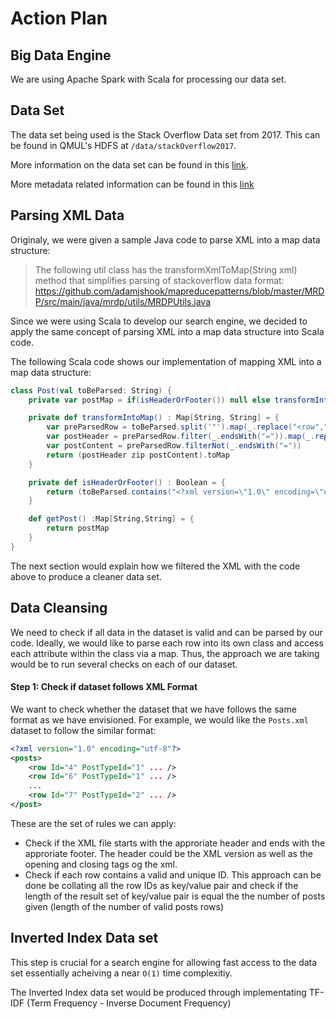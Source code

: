 # Action Plan

## Big Data Engine
We are using Apache Spark with Scala for processing our data set.

## Data Set
The data set being used is the Stack Overflow Data set from 2017. This can be found in QMUL's HDFS at `/data/stackOverflow2017`.

More information on the data set can be found in this [link](https://archive.org/details/stackexchange).

More metadata related information can be found in this [link](https://archive.org/download/stackexchange/readme.txt)

## Parsing XML Data
Originaly, we were given a sample Java code to parse XML into a map data structure:
> The following util class has the transformXmlToMap(String xml) method that simplifies parsing of stackoverflow data format: https://github.com/adamjshook/mapreducepatterns/blob/master/MRDP/src/main/java/mrdp/utils/MRDPUtils.java

Since we were using Scala to develop our search engine, we decided to apply the same concept of parsing XML into a map data structure into Scala code.

The following Scala code shows our implementation of mapping XML into a map data structure:
```scala
class Post(val toBeParsed: String) {
    private var postMap = if(isHeaderOrFooter()) null else transformIntoMap()

    private def transformIntoMap() : Map[String, String] = {
        var preParsedRow = toBeParsed.split('"').map(_.replace("<row","")).map(_.replace("/>","")).map(_.trim).filterNot(_.isEmpty)
        var postHeader = preParsedRow.filter(_.endsWith("=")).map(_.replace("=", ""))
        var postContent = preParsedRow.filterNot(_.endsWith("="))
        return (postHeader zip postContent).toMap
    }

    private def isHeaderOrFooter() : Boolean = {
        return (toBeParsed.contains("<?xml version=\"1.0\" encoding=\"utf-8\"?>") || toBeParsed.endsWith("posts>"))
    }

    def getPost() :Map[String,String] = {
        return postMap
    }
}
```

The next section would explain how we filtered the XML with the code above to produce a cleaner data set.

## Data Cleansing
We need to check if all data in the dataset is valid and can be parsed by our code. Ideally, we would like to parse each row into its own class and access each attribute within the class via a map. Thus, the approach we are taking would be to run several checks on each of our dataset.

#### Step 1: Check if dataset follows XML Format
We want to check whether the dataset that we have follows the same format as we have envisioned. For example, we would like the `Posts.xml` dataset to follow the similar format:
```xml
<?xml version="1.0" encoding="utf-8"?>
<posts>
    <row Id="4" PostTypeId="1" ... />
    <row Id="6" PostTypeId="1" ... />
    ...
    <row Id="7" PostTypeId="2" ... />
</post>
```
These are the set of rules we can apply:
 - Check if the XML file starts with the approriate header and ends with the approriate footer. The header could be the XML version as well as the opening and closing tags og the xml.
 - Check if each row contains a valid and unique ID. This approach can be done be collating all the row IDs as key/value pair and check if the length of the result set of key/value pair is equal the the number of posts given (length of the number of valid posts rows)


## Inverted Index Data set
This step is crucial for a search engine for allowing fast access to the data set essentially acheiving a near `O(1)` time complexitiy.

The Inverted Index data set would be produced through implementating TF-IDF (Term Frequency - Inverse Document Frequency)
